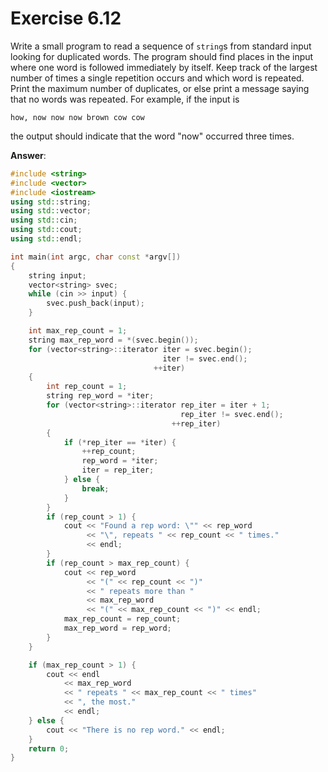 # Exercise 6.12

Write a small program to read a sequence of `string`s from standard input looking for duplicated words. The program should find places in the input where one word is followed immediately by itself. Keep track of the largest number of times a single repetition occurs and which word is repeated. Print the maximum number of duplicates, or else print a message saying that no words was repeated. For example, if the input is

`how, now now now brown cow cow`

the output should indicate that the word "now" occurred three times.

**Answer**:

```cpp
#include <string>
#include <vector>
#include <iostream>
using std::string;
using std::vector;
using std::cin;
using std::cout;
using std::endl;

int main(int argc, char const *argv[])
{
    string input;
    vector<string> svec;
    while (cin >> input) {
        svec.push_back(input);
    }

    int max_rep_count = 1;
    string max_rep_word = *(svec.begin());
    for (vector<string>::iterator iter = svec.begin();
                                  iter != svec.end();
                                ++iter)
    {
        int rep_count = 1;
        string rep_word = *iter;
        for (vector<string>::iterator rep_iter = iter + 1;
                                      rep_iter != svec.end();
                                    ++rep_iter)
        {
            if (*rep_iter == *iter) {
                ++rep_count;
                rep_word = *iter;
                iter = rep_iter;
            } else {
                break;
            }
        }
        if (rep_count > 1) {
            cout << "Found a rep word: \"" << rep_word
                 << "\", repeats " << rep_count << " times."
                 << endl;
        }
        if (rep_count > max_rep_count) {
            cout << rep_word
                 << "(" << rep_count << ")"
                 << " repeats more than "
                 << max_rep_word
                 << "(" << max_rep_count << ")" << endl;
            max_rep_count = rep_count;
            max_rep_word = rep_word;
        }
    }

    if (max_rep_count > 1) {
        cout << endl
            << max_rep_word
            << " repeats " << max_rep_count << " times"
            << ", the most."
            << endl;
    } else {
        cout << "There is no rep word." << endl;
    }
    return 0;
}
```